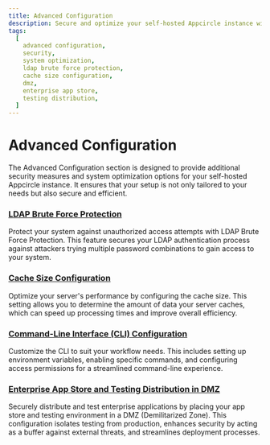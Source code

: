 ```yaml
---
title: Advanced Configuration
description: Secure and optimize your self-hosted Appcircle instance with advanced configuration settings. Learn how to enable LDAP Brute Force Protection, configure cache size, and customize the Command-Line Interface (CLI).
tags:
  [
    advanced configuration,
    security,
    system optimization,
    ldap brute force protection,
    cache size configuration,
    dmz,
    enterprise app store,
    testing distribution,
  ]
---
```


# Advanced Configuration

The Advanced Configuration section is designed to provide additional security measures and system optimization options for your self-hosted Appcircle instance. It ensures that your setup is not only tailored to your needs but also secure and efficient.

### [LDAP Brute Force Protection](/self-hosted-appcircle/install-server/linux-package/configure-server/advanced-configuration/ldap-brutefore)

Protect your system against unauthorized access attempts with LDAP Brute Force Protection. This feature secures your LDAP authentication process against attackers trying multiple password combinations to gain access to your system.

### [Cache Size Configuration](/self-hosted-appcircle/install-server/linux-package/configure-server/advanced-configuration/cache-size-configuration)

Optimize your server's performance by configuring the cache size. This setting allows you to determine the amount of data your server caches, which can speed up processing times and improve overall efficiency.

### [Command-Line Interface (CLI) Configuration](/self-hosted-appcircle/install-server/linux-package/configure-server/advanced-configuration/appcircle-cli)

Customize the CLI to suit your workflow needs. This includes setting up environment variables, enabling specific commands, and configuring access permissions for a streamlined command-line experience.

### [Enterprise App Store and Testing Distribution in DMZ](/self-hosted-appcircle/install-server/linux-package/configure-server/advanced-configuration/store-dist-dmz)

Securely distribute and test enterprise applications by placing your app store and testing environment in a DMZ (Demilitarized Zone). This configuration isolates testing from production, enhances security by acting as a buffer against external threats, and streamlines deployment processes.